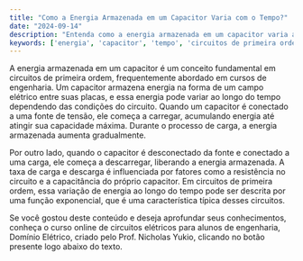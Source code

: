 ```yaml
---
title: "Como a Energia Armazenada em um Capacitor Varia com o Tempo?"
date: "2024-09-14"
description: "Entenda como a energia armazenada em um capacitor varia ao longo do tempo em circuitos de primeira ordem."
keywords: ['energia', 'capacitor', 'tempo', 'circuitos de primeira ordem', 'armazenada']
---
```


A energia armazenada em um capacitor é um conceito fundamental em circuitos de primeira ordem, frequentemente abordado em cursos de engenharia. Um capacitor armazena energia na forma de um campo elétrico entre suas placas, e essa energia pode variar ao longo do tempo dependendo das condições do circuito. Quando um capacitor é conectado a uma fonte de tensão, ele começa a carregar, acumulando energia até atingir sua capacidade máxima. Durante o processo de carga, a energia armazenada aumenta gradualmente.

Por outro lado, quando o capacitor é desconectado da fonte e conectado a uma carga, ele começa a descarregar, liberando a energia armazenada. A taxa de carga e descarga é influenciada por fatores como a resistência no circuito e a capacitância do próprio capacitor. Em circuitos de primeira ordem, essa variação de energia ao longo do tempo pode ser descrita por uma função exponencial, que é uma característica típica desses circuitos.

Se você gostou deste conteúdo e deseja aprofundar seus conhecimentos, conheça o curso online de circuitos elétricos para alunos de engenharia, Domínio Elétrico, criado pelo Prof. Nicholas Yukio, clicando no botão presente logo abaixo do texto.